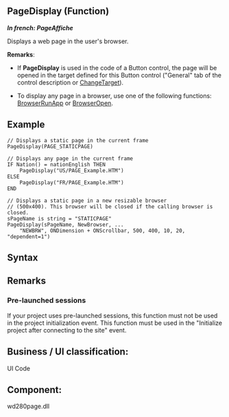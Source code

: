 


## PageDisplay (Function)

***In french: PageAffiche***



<a name="XUse"></a>
<a name="Use"></a>
<a name="description"></a>
Displays a web page in the user's browser.



 
**Remarks**: 

- If **PageDisplay** is used in the code of a Button control, the page will be opened in the target defined for this Button control ("General" tab of the control description or [ChangeTarget](../WDLang2/3058005.md)).

- To display any page in a browser, use one of the following functions: [BrowserRunApp](../WDLang2/1000019424.md) or [BrowserOpen](../WDLang2/3055006.md). 





<a name="Example1"></a>
<a name="sample_code"></a>

## Example

<a name="Example2"></a>
<a name="Example3"></a>

```wl
// Displays a static page in the current frame
PageDisplay(PAGE_STATICPAGE)
```
<a name="Example4"></a>

```wl
// Displays any page in the current frame
IF Nation() = nationEnglish THEN
	PageDisplay("US/PAGE_Example.HTM")
ELSE
	PageDisplay("FR/PAGE_Example.HTM")
END
```
<a name="Example5"></a>

```wl
// Displays a static page in a new resizable browser
// (500x400). This browser will be closed if the calling browser is closed.
sPageName is string = "STATICPAGE"
PageDisplay(sPageName, NewBrowser, ...
	"NEWBRW", ONDimension + ONScrollbar, 500, 400, 10, 20, "dependent=1")
```

<a name="XSYNTAX"></a>
<a name="SYNTAX1"></a>

## Syntax
<a name="SYNTAX2"></a>
<a name="SYNTAX3"></a>

<a name="NOTE0"></a>
<a name="NOTE0_1"></a>

## Remarks
<a name="NOTE0_2"></a>
<a name="NOTE0_3"></a>
<a name="NOTE0_4"></a>
<a name="NOTE0_5"></a>
<a name="NOTE0_6"></a>


### Pre-launched sessions
<a name="prelaunched_sessions_ELTPARAGRAPHE000517"></a>

If your project uses pre-launched sessions, this function must not be used in the project initialization event. This function must be used in the "Initialize project after connecting to the site" event. 

<a name="XComponent"></a>

## Business / UI classification:
UI Code
## Component:
wd280page.dll
